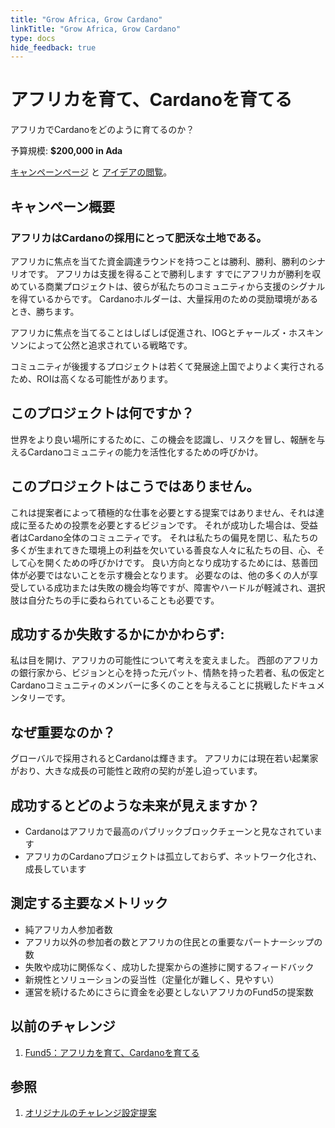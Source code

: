 ```yaml
---
title: "Grow Africa, Grow Cardano"
linkTitle: "Grow Africa, Grow Cardano"
type: docs
hide_feedback: true
---
```


# アフリカを育て、Cardanoを育てる

アフリカでCardanoをどのように育てるのか？

予算規模: **$200,000 in Ada**

[キャンペーンページ](https://cardano.ideascale.com/a/campaign-home/26108) と [アイデアの閲覧](https://cardano.ideascale.com/a/ideas/top/campaign-filter/byids/campaigns/26108/stage/unspecified)。

## キャンペーン概要

### アフリカはCardanoの採用にとって肥沃な土地である。

アフリカに焦点を当てた資金調達ラウンドを持つことは勝利、勝利、勝利のシナリオです。 アフリカは支援を得ることで勝利します すでにアフリカが勝利を収めている商業プロジェクトは、彼らが私たちのコミュニティから支援のシグナルを得ているからです。 Cardanoホルダーは、大量採用のための奨励環境があるとき、勝ちます。

アフリカに焦点を当てることはしばしば促進され、IOGとチャールズ・ホスキンソンによって公然と追求されている戦略です。

コミュニティが後援するプロジェクトは若くて発展途上国でよりよく実行されるため、ROIは高くなる可能性があります。

## このプロジェクトは何ですか？

世界をより良い場所にするために、この機会を認識し、リスクを冒し、報酬を与えるCardanoコミュニティの能力を活性化するための呼びかけ。

## このプロジェクトはこうではありません。

これは提案者によって積極的な仕事を必要とする提案ではありません、それは達成に至るための投票を必要とするビジョンです。 それが成功した場合は、受益者はCardano全体のコミュニティです。 それは私たちの偏見を閉じ、私たちの多くが生まれてきた環境上の利益を欠いている善良な人々に私たちの目、心、そして心を開くための呼びかけです。 良い方向となり成功するためには、慈善団体が必要ではないことを示す機会となります。 必要なのは、他の多くの人が享受している成功または失敗の機会均等ですが、障害やハードルが軽減され、選択肢は自分たちの手に委ねられていることも必要です。

## 成功するか失敗するかにかかわらず:

私は目を開け、アフリカの可能性について考えを変えました。 西部のアフリカの銀行家から、ビジョンと心を持った元パット、情熱を持った若者、私の仮定とCardanoコミュニティのメンバーに多くのことを与えることに挑戦したドキュメンタリーです。

## なぜ重要なのか？

グローバルで採用されるとCardanoは輝きます。 アフリカには現在若い起業家がおり、大きな成長の可能性と政府の契約が差し迫っています。

## 成功するとどのような未来が見えますか？

- Cardanoはアフリカで最高のパブリックブロックチェーンと見なされています
- アフリカのCardanoプロジェクトは孤立しておらず、ネットワーク化され、成長しています

## 測定する主要なメトリック

- 純アフリカ人参加者数
- アフリカ以外の参加者の数とアフリカの住民との重要なパートナーシップの数
- 失敗や成功に関係なく、成功した提案からの進捗に関するフィードバック
- 新規性とソリューションの妥当性（定量化が難しく、見やすい）
- 運営を続けるためにさらに資金を必要としないアフリカのFund5の提案数

## 以前のチャレンジ

1. [Fund5：アフリカを育て、Cardanoを育てる](https://cardano.ideascale.com/a/campaign-home/25947)

## 参照

1. [オリジナルのチャレンジ設定提案](https://cardano.ideascale.com/a/dtd/Grow-Africa-Grow-Cardano/333079-48088)